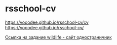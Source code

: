 # rsschool-cv
https://vooodee.github.io/rsschool-cv/cv
https://vooodee.github.io/rsschool-cv/

[Ссылка на задание wildlife - сайт одностраничник](https://rolling-scopes-school.github.io/vooodee-JSFE2021Q1/wildlife/)
